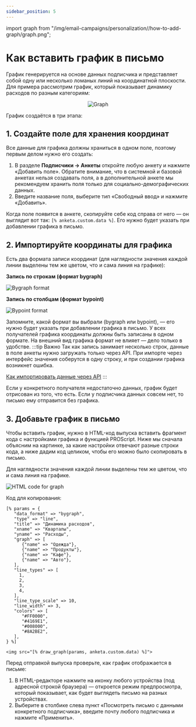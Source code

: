 ```yaml
---
sidebar_position: 5
---
```


import graph from "/img/email-campaigns/personalization//how-to-add-graph/graph.png";

# Как вставить график в письмо

График генерируется на основе данных подписчика и представляет собой одну или несколько ломаных линий на координатной плоскости. Для примера рассмотрим график, который показывает динамику расходов по разным категориям:

<p align="center">
    <img src={graph} alt="Graph" />
</p>

График создаётся в три этапа:

## 1. Создайте поле для хранения координат

Все данные для графика должны храниться в одном поле, поэтому первым делом нужно его создать:

1. В разделе **Подписчики → Анкеты** откройте любую анкету и нажмите «Добавить поле». Обратите внимание, что в системной и базовой анкетах нельзя создавать поля, а в дополнительной анкете мы рекомендуем хранить поля только для социально-демографических данных.
2. Введите название поля, выберите тип «Свободный ввод» и нажмите «Добавить».

Когда поле появится в анкете, скопируйте себе код справа от него — он выглядит вот так: `[% anketa.custom.data %]`. Его нужно будет указать при добавлении графика в письмо.

## 2. Импортируйте координаты для графика

Есть два формата записи координат (для наглядности значения каждой линии выделены тем же цветом, что и сама линия на графике):

**Запись по строкам (формат bygraph)**

![Bygraph format](/img/email-campaigns/personalization//how-to-add-graph/bygraph-format.png) <br/>

**Запись по столбцам (формат bypoint)**

![Bypoint format](/img/email-campaigns/personalization//how-to-add-graph/bypoint-format.png) <br/>

Запомните, какой формат вы выбрали (bygraph или bypoint), — его нужно будет указать при добавлении графика в письмо. У всех получателей графика координаты должны быть записаны в одном формате. На внешний вид графика формат не влияет — дело только в удобстве.
:::tip Важно
Так как запись занимает несколько строк, данные в поле анкеты нужно загружать только через API. При импорте через интерфейс значения соберутся в одну строку, и при создании графика возникнет ошибка.

[Как импортировать данные через API](https://sendsay.ru/api/api.html#C%D0%BE%D0%B7%D0%B4%D0%B0%D1%82%D1%8C-%D0%BF%D0%BE%D0%B4%D0%BF%D0%B8%D1%81%D1%87%D0%B8%D0%BA%D0%B0-%D0%9E%D0%B1%D0%BD%D0%BE%D0%B2%D0%B8%D1%82%D1%8C-%D0%B4%D0%B0%D0%BD%D0%BD%D1%8B%D0%B5-%D0%BF%D0%BE%D0%B4%D0%BF%D0%B8%D1%81%D1%87%D0%B8%D0%BA%D0%B0-%D0%9A%D0%94)
:::

Если у конкретного получателя недостаточно данных, график будет отрисован из того, что есть. Если у подписчика данных совсем нет, то письмо ему отправится без графика.

## 3. Добавьте график в письмо

Чтобы вставить график, нужно в HTML-код выпуска вставить фрагмент кода с настройками графика и функцией PROScript. Ниже мы сначала объясним на картинке, за какие настройки отвечают разные строки кода, а ниже дадим код целиком, чтобы его можно было скопировать в письмо.

Для наглядности значения каждой линии выделены тем же цветом, что и сама линия на графике.

![HTML code for graph](/img/email-campaigns/personalization//how-to-add-graph/html-code-for-graph.png) <br/>

Код для копирования:

```
[% params = {
   "data_format" => "bygraph",
   "type" => "line",
   "title" => "Динамика расходов",
   "xname" => "Кварталы",
   "yname" => "Расходы",
   "graph" => [
      {"name" => "Одежда"},
      {"name" => "Продукты"},
      {"name" => "Кафе"},
      {"name" => "Авто"},
   ],
   "line_types" => [
     1,
     2,
     3,
     4,
   ],
   "line_type_scale" => 10,
   "line_width" => 3,
   "colors" => [
      "#FF0000",
      "#4169E1",
      "#008000",
      "#8A2BE2",
   ],
} %]

<img src="[% draw_graph(params, anketa.custom.data) %]">
```

Перед отправкой выпуска проверьте, как график отображается в письме:

1. В HTML-редакторе нажмите на иконку любого устройства (под адресной строкой браузера) — откроется режим предпросмотра, который показывает, как будет выглядеть письмо на разных устройствах.
2. Выберите в столбике слева пункт «Посмотреть письмо с данными конкретного подписчика», введите почту любого подписчика и нажмите «Применить».
